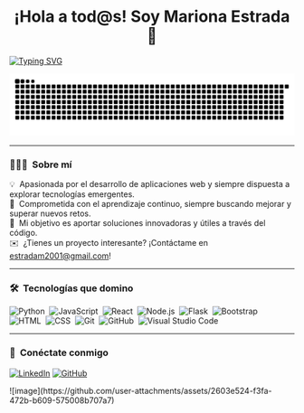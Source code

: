 <h1 align="center">¡Hola a tod@s! Soy Mariona Estrada 🤙</h1>

[![Typing SVG](https://readme-typing-svg.herokuapp.com?font=Roboto-Bold&size=30&color=330033&center=true&vCenter=true&width=900&height=110&lines=Bienvenid@+a+mi+perfil+de+GitHub;Programadora+Full-Stack+en+constante+evolución)](https://git.io/typing-svg)

<p align="center">
	<img src="https://github.com/7oSkaaa/7oSkaaa/blob/output/github-contribution-grid-snake.svg?" alt="Snake Game"/>
</p>

<hr width="100%">

### 👩🏻‍💻 &nbsp;Sobre mí

💡 &nbsp;Apasionada por el desarrollo de aplicaciones web y siempre dispuesta a explorar tecnologías emergentes.\
🚀 &nbsp;Comprometida con el aprendizaje continuo, siempre buscando mejorar y superar nuevos retos.\
🌱 &nbsp;Mi objetivo es aportar soluciones innovadoras y útiles a través del código.\
✉️ &nbsp;¿Tienes un proyecto interesante? ¡Contáctame en estradam2001@gmail.com!

<hr width="100%">

### 🛠 &nbsp;Tecnologías que domino

![Python](https://img.shields.io/badge/-Python-05122A?style=flat&logo=python)&nbsp;
![JavaScript](https://img.shields.io/badge/-JavaScript-05122A?style=flat&logo=javascript)&nbsp;
![React](https://img.shields.io/badge/-React-05122A?style=flat&logo=react)&nbsp;
![Node.js](https://img.shields.io/badge/-Node.js-05122A?style=flat&logo=node.js)&nbsp;
![Flask](https://img.shields.io/badge/-Flask-05122A?style=flat&logo=flask)&nbsp;
![Bootstrap](https://img.shields.io/badge/-Bootstrap-05122A?style=flat&logo=bootstrap&logoColor=563D7C)\
![HTML](https://img.shields.io/badge/-HTML-05122A?style=flat&logo=html5)&nbsp;
![CSS](https://img.shields.io/badge/-CSS-05122A?style=flat&logo=css3&logoColor=1572B6)&nbsp;
![Git](https://img.shields.io/badge/-Git-05122A?style=flat&logo=git)&nbsp;
![GitHub](https://img.shields.io/badge/-GitHub-05122A?style=flat&logo=github)&nbsp;
![Visual Studio Code](https://img.shields.io/badge/-VS%20Code-05122A?style=flat&logo=visual-studio-code&logoColor=007ACC)

<hr width="100%">

### 🤝 &nbsp;Conéctate conmigo

<p align="left">
<a href="https://www.linkedin.com/in/mariona-estrada-241b362bb/" target="blank"><img align="center" src="https://raw.githubusercontent.com/rahuldkjain/github-profile-readme-generator/master/src/images/icons/Social/linked-in-alt.svg" alt="LinkedIn" height="30" width="40" /></a>
<a href="https://github.com/estradapm" target="blank"><img align="center" src="https://raw.githubusercontent.com/rahulbanerjee26/githubAboutMeGenerator/main/icons/github.svg" alt="GitHub" height="30" width="40"/></a>
</p>
![image](https://github.com/user-attachments/assets/2603e524-f3fa-472b-b609-575008b707a7)
